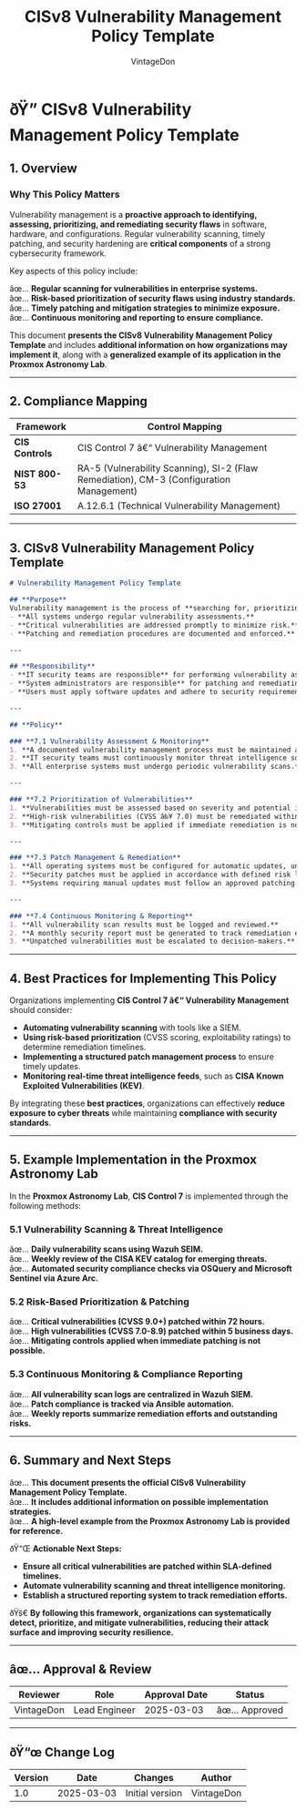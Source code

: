 ﻿---
title: "CISv8 Vulnerability Management Policy Template"
description: "Presents the official CISv8 Vulnerability Management Policy Template, with additional information on possible solutions and an example of its application in the Proxmox Astronomy Lab."
author: "VintageDon"
tags: ["CISv8", "Vulnerability Management", "Patching", "Security", "Compliance"]
category: "Compliance"
kb_type: "Policy Template"
version: "1.0"
status: "Approved"
last_updated: "2025-03-03"
---

# **ðŸ” CISv8 Vulnerability Management Policy Template**

## **1. Overview**  

### **Why This Policy Matters**  

Vulnerability management is a **proactive approach to identifying, assessing, prioritizing, and remediating security flaws** in software, hardware, and configurations. Regular vulnerability scanning, timely patching, and security hardening are **critical components** of a strong cybersecurity framework.

Key aspects of this policy include:  

âœ… **Regular scanning for vulnerabilities in enterprise systems.**  
âœ… **Risk-based prioritization of security flaws using industry standards.**  
âœ… **Timely patching and mitigation strategies to minimize exposure.**  
âœ… **Continuous monitoring and reporting to ensure compliance.**  

This document **presents the CISv8 Vulnerability Management Policy Template** and includes **additional information on how organizations may implement it**, along with a **generalized example of its application in the Proxmox Astronomy Lab**.

---

## **2. Compliance Mapping**  

| **Framework**      | **Control Mapping** |
|--------------------|--------------------|
| **CIS Controls**   | CIS Control 7 â€“ Vulnerability Management |
| **NIST 800-53**    | RA-5 (Vulnerability Scanning), SI-2 (Flaw Remediation), CM-3 (Configuration Management) |
| **ISO 27001**      | A.12.6.1 (Technical Vulnerability Management) |

---

## **3. CISv8 Vulnerability Management Policy Template**  

```markdown
# Vulnerability Management Policy Template  

## **Purpose**  
Vulnerability management is the process of **searching for, prioritizing, and remediating vulnerabilities** in enterprise systems and software. This policy ensures:  
- **All systems undergo regular vulnerability assessments.**  
- **Critical vulnerabilities are addressed promptly to minimize risk.**  
- **Patching and remediation procedures are documented and enforced.**  

---

## **Responsibility**  
- **IT security teams are responsible** for performing vulnerability assessments.  
- **System administrators are responsible** for patching and remediating vulnerabilities.  
- **Users must apply software updates and adhere to security requirements.**  

---

## **Policy**  

### **7.1 Vulnerability Assessment & Monitoring**  
1. **A documented vulnerability management process must be maintained and reviewed annually.**  
2. **IT security teams must continuously monitor threat intelligence sources.**  
3. **All enterprise systems must undergo periodic vulnerability scans.**  

---

### **7.2 Prioritization of Vulnerabilities**  
1. **Vulnerabilities must be assessed based on severity and potential impact.**  
2. **High-risk vulnerabilities (CVSS â‰¥ 7.0) must be remediated within strict SLAs.**  
3. **Mitigating controls must be applied if immediate remediation is not feasible.**  

---

### **7.3 Patch Management & Remediation**  
1. **All operating systems must be configured for automatic updates, unless otherwise documented.**  
2. **Security patches must be applied in accordance with defined risk levels.**  
3. **Systems requiring manual updates must follow an approved patching schedule.**  

---

### **7.4 Continuous Monitoring & Reporting**  
1. **All vulnerability scan results must be logged and reviewed.**  
2. **A monthly security report must be generated to track remediation efforts.**  
3. **Unpatched vulnerabilities must be escalated to decision-makers.**  

```

---

## **4. Best Practices for Implementing This Policy**  

Organizations implementing **CIS Control 7 â€“ Vulnerability Management** should consider:  

- **Automating vulnerability scanning** with tools like a SIEM.  
- **Using risk-based prioritization** (CVSS scoring, exploitability ratings) to determine remediation timelines.  
- **Implementing a structured patch management process** to ensure timely updates.  
- **Monitoring real-time threat intelligence feeds**, such as **CISA Known Exploited Vulnerabilities (KEV)**.  

By integrating these **best practices**, organizations can effectively **reduce exposure to cyber threats** while maintaining **compliance with security standards**.

---

## **5. Example Implementation in the Proxmox Astronomy Lab**  

In the **Proxmox Astronomy Lab**, **CIS Control 7** is implemented through the following methods:

### **5.1 Vulnerability Scanning & Threat Intelligence**  

âœ… **Daily vulnerability scans using Wazuh SEIM.**  
âœ… **Weekly review of the CISA KEV catalog for emerging threats.**  
âœ… **Automated security compliance checks via OSQuery and Microsoft Sentinel via Azure Arc.**  

### **5.2 Risk-Based Prioritization & Patching**  

âœ… **Critical vulnerabilities (CVSS 9.0+) patched within 72 hours.**  
âœ… **High vulnerabilities (CVSS 7.0-8.9) patched within 5 business days.**  
âœ… **Mitigating controls applied when immediate patching is not possible.**  

### **5.3 Continuous Monitoring & Compliance Reporting**  

âœ… **All vulnerability scan logs are centralized in Wazuh SIEM.**  
âœ… **Patch compliance is tracked via Ansible automation.**  
âœ… **Weekly reports summarize remediation efforts and outstanding risks.**  

---

## **6. Summary and Next Steps**  

âœ… **This document presents the official CISv8 Vulnerability Management Policy Template.**  
âœ… **It includes additional information on possible implementation strategies.**  
âœ… **A high-level example from the Proxmox Astronomy Lab is provided for reference.**  

ðŸ“Œ **Actionable Next Steps:**  

- **Ensure all critical vulnerabilities are patched within SLA-defined timelines.**  
- **Automate vulnerability scanning and threat intelligence monitoring.**  
- **Establish a structured reporting system to track remediation efforts.**  

ðŸš€ **By following this framework, organizations can systematically detect, prioritize, and mitigate vulnerabilities, reducing their attack surface and improving security resilience.**  

----

## **âœ… Approval & Review**  

| **Reviewer** | **Role** | **Approval Date** | **Status** |
|-------------|---------|------------------|------------|
| VintageDon | Lead Engineer | 2025-03-03 | âœ… Approved |

---

## **ðŸ“œ Change Log**  

| **Version** | **Date** | **Changes** | **Author** |
|------------|---------|-------------|------------|
| 1.0 | 2025-03-03 | Initial version | VintageDon |

